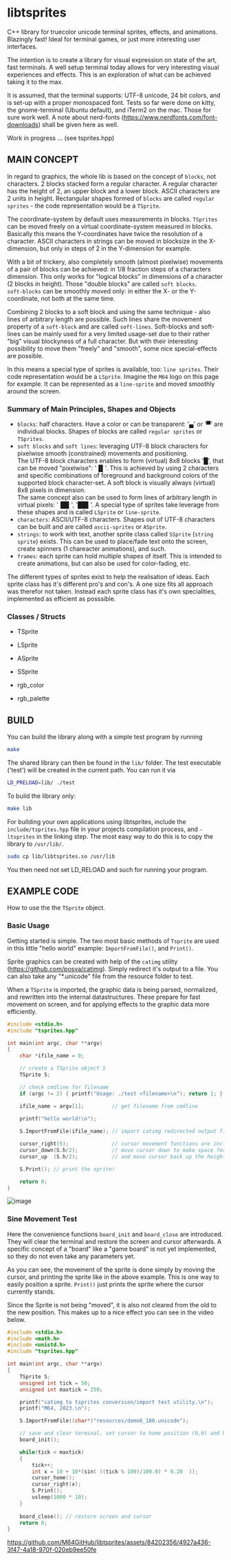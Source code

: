 # libtsprites
C++ library for truecolor unicode terminal sprites, effects, and animations.
Blazingly fast! Ideal for terminal games, or just more interesting user
interfaces.  

The intention is to create a library for visual expression on state of the art, 
fast terminals.
A well setup terminal today allows for very interesting visual experiences
and effects. This is an exploration of what can be achieved taking it to
the max.

It is assumed, that the terminal supports: UTF-8 unicode, 24 bit colors, and
is set-up with a proper monospaced font. Tests so far were done on kitty, the
gnome-terminal (Ubuntu default), and iTerm2 on the mac. Those for sure work
well. A note about nerd-fonts (https://www.nerdfonts.com/font-downloads)
shall be given here as well.

Work in progress ...
(see tsprites.hpp)

## MAIN CONCEPT

In regard to graphics, the whole lib is based on the concept of `blocks`, 
not characters. 2 blocks stacked form a regular character. A regular character 
has the height of 2, an upper block and a lower block. ASCII characters are 
2 units in height.
Rectangular shapes formed of `blocks` are called `regular sprites` - the
code representation would be a `TSprite`.

The coordinate-system by default uses measurements in blocks.
`TSprites` can be moved freely on a virtual coordinate-system measured in
blocks. Basically this means the Y-coordinates have twice the resolution of
a character. ASCII characters in strings can be moved in blocksize in the
X-dimension, but only in steps of 2 in the Y-dimension for example.

With a bit of trickery, also completely smooth (almost pixelwise) movements
of a pair of blocks can be achieved: in 1/8 fraction steps of a characters
dimension. This only works for "logical blocks" in dimensions of a character
(2 blocks in height). Those "double blocks" are called `soft blocks`.  
`soft-blocks` can be smoothly moved only: in either the X- or the
Y-coordinate, not both at the same time.

Combining 2 blocks to a soft block and using the same technique - also lines
of arbitrary length are possible. Such lines share the movement property of
a `soft-block` and are called `soft-lines`. Soft-blocks and soft-lines can be
mainly used for a very limited usage-set due to their rather "big" visual
blockyness of a full character. But with their interesting possibility to
move them "freely" and "smooth", some nice special-effects are possible.  

In this means a special type of sprites is available, too: `line sprites`.
Their code representation would be a `LSprite`. Imagine the `M64` logo on
this page for example. It can be represented as a `line-sprite` and moved
smoothly around the screen.

### Summary of Main Principles, Shapes and Objects

 - `blocks`: half characters. Have a color or can be transparent: '▄' or '▀'
 are individual blocks. Shapes of blocks are called `regular sprites` or
 `TSprites`.
 - `soft blocks` and `soft lines`: leveraging UTF-8 block characters for
 pixelwise smooth (constrained) movements and positioning.  
The UTF-8 block characters enables to form (virtual) 8x8 blocks '█', that
can be moved "pixelwise": '▐▌'. This is achieved by using 2 characters and
specific combinations of foreground and background colors of the supported
block character-set. A soft block is visually always (virtual) 8x8 pixels in
 dimension.  
The same concept also can be used to form lines of arbitrary length in
virtual pixels: '▐█▌', '██▌'. A special type of sprites take leverage from
these shapes and is called `LSprite` or `line-sprite`.
 - `characters`:  ASCII/UTF-8 characters. Shapes out of UTF-8 characters
can be built and are called `ascii-sprites` or `ASprite`.
 - `strings`: to work with text, another sprite class called `SSprite` 
(`string sprite`) exists. This can be used to place/fade text onto the screen,
create spinners (1 chareacter animations), and such.
 - `frames`: each sprite can hold multiple shapes of itself. This is intended to
create animations, but can also be used for color-fading, etc.

The different types of sprites exist to help the realisation of ideas.
Each sprite class has it's different pro's and con's. A one size fits all
approach was therefor not taken. Instead each sprite class has it's own 
specialities, implemented as efficient as posssible.

### Classes / Structs

 - TSprite
 - LSprite
 - ASprite
 - SSprite

 - rgb_color
 - rgb_palette

## BUILD
You can build the library along with a simple test program by running
```bash
make
```
The shared library can then be found in the `lib/` folder.
The test executable ('test') will be created in the current path.
You can run it via
```bash
LD_PRELOAD=lib/ ./test
```
To build the library only:
```bash
make lib
```
For building your own applications using libtsprites, include the `include/tsprites.hpp`
file in your projects compilation process, and `-ltsprites` in the linking step.
The most easy way to do this is to copy the library to `/usr/lib/`. 
```bash
sudo cp lib/libtsprites.so /usr/lib
```
You then need not set LD_RELOAD and such for running your program.

## EXAMPLE CODE
How to use the the `TSprite` object.

### Basic Usage

Getting started is simple. The two most basic methods of `Tsprite` are used
in this little "hello world" example: `ImportFromFile()`, and `Print()`.

Sprite graphics can be created with help of the `catimg` utility 
(https://github.com/posva/catimg). Simply redirect it's output to a file.
You can also take any "*.unicode" file from the resource folder to test.

When a `TSprite` is imported, the graphic data is being parsed, normalized,
and rewritten into the internal datastructures. These prepare for fast 
movement on screen, and for applying effects to the graphic data more
efficiently.

```C++
#include <stdio.h>
#include "tsprites.hpp"

int main(int argc, char **argv)
{
    char *ifile_name = 0;

    // create a TSprite object S
    TSprite S;

    // check cmdline for filename
    if (argc != 2) { printf("Usage: ./test <filename>\n"); return 1; }

    ifile_name = argv[1];         // get filename from cmdline

    printf("hello world!\n");
    
    S.ImportFromFile(ifile_name); // import catimg redirected output file

    cursor_right(5);              // cursor movement functions are included
    cursor_down(S.h/2);           // move cursor down to make space for the sprite
    cursor_up  (S.h/2);           // and move cursor back up the height of the sprite

    S.Print(); // print the sprite!

    return 0;
}
```
![image](https://github.com/M64GitHub/libtsprites/assets/84202356/53995d62-ef77-4bd9-be4d-c3d081ebb1f1)

### Sine Movement Test
Here the convenience functions `board_init` and `board_close` are introduced. 
They will clear the terminal and restore the screen and cursor afterwards.
A specific concept of a "board" like a "game board" is not yet implemented, 
so they do not even take any parameters yet. 

As you can see, the movement of the sprite is done simply by moving the cursor,
and printing the sprite like in the above example. This is one way to easily
position a sprite. `Print()` just prints the sprite where the cursor currently
stands.

Since the Sprite is not being "moved", it is also not cleared from the old to 
the new position. This makes up to a nice effect you can see in the video below.

```C++
#include <stdio.h>
#include <math.h>
#include <unistd.h>
#include "tsprites.hpp"

int main(int argc, char **argv)
{
    TSprite S;
    unsigned int tick = 50;
    unsigned int maxtick = 250;

    printf("catimg to tsprites conversion/import test utility.\n");
    printf("M64, 2023.\n");

    S.ImportFromFile((char*)"resources/demo6_180.unicode");

    // save and clear terminal, set cursor to home position (0,0) and hide it
    board_init(); 

    while(tick < maxtick)
    {
        tick++;
        int x = 10 + 10*(sin( ((tick % 100)/100.0) * 6.28  ));
        cursor_home();
        cursor_right(x);
        S.Print();
        usleep(1000 * 10);
    }
    
    board_close(); // restore screen and cursor
    return 0; 
}
```



https://github.com/M64GitHub/libtsprites/assets/84202356/4927a436-3f47-4a18-970f-020eb9ee50fe







